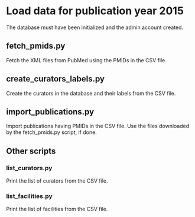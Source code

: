 Load data for publication year 2015
===================================

The database must have been initialized and the admin account created.


fetch_pmids.py
--------------

Fetch the XML files from PubMed using the PMIDs in the CSV file.


create_curators_labels.py
------------------------

Create the curators in the database and their labels from the CSV file.


import_publications.py
----------------------

Import publications having PMIDs in the CSV file. Use the files downloaded
by the fetch_pmids.py script, if done.


Other scripts
-------------

### list_curators.py

Print the list of curators from the CSV file.


### list_facilities.py

Print the list of facilities from the CSV file.
